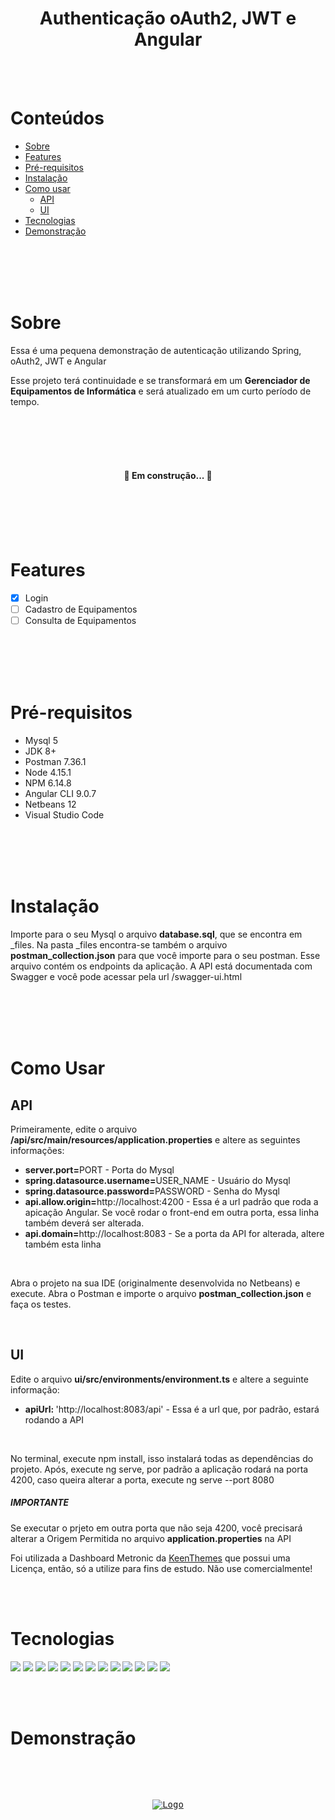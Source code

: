 <h1 align="center">Authenticação oAuth2, JWT e Angular</h1>

</br></br>

Conteúdos
=================
<!--ts-->
   * [Sobre](#sobre)
   * [Features](#features)
   * [Pré-requisitos](#pre-requisitos)
   * [Instalação](#instalacao)     
   * [Como usar](#como-usar)  
       * [API](#api)
       * [UI](#ui)   
   * [Tecnologias](#tecnologias)
   * [Demonstração](#demonstracao)
<!--te-->

</br></br></br></br>

<div id="sobre"></div>

# Sobre
<div>
<p align="left">Essa é uma pequena demonstração de autenticação utilizando Spring, oAuth2, JWT e Angular</p>
<p align="left">Esse projeto terá continuidade e se transformará em um <b>Gerenciador de Equipamentos de Informática</b> e será atualizado em um curto período de tempo.</p>
</div>

</br></br></br></br>

<h4 align="center"> 
🚧  Em construção...  🚧
</h4>

</br></br></br></br>


<div id="features"></div>

# Features
- [x] Login
- [ ] Cadastro de Equipamentos
- [ ] Consulta de Equipamentos

</br></br></br></br>


<div id="pre-requisitos"></div>

# Pré-requisitos
<p align="left">
  <ul>
    <li>Mysql 5</li>
    <li>JDK 8+</li>
    <li>Postman 7.36.1</li>
    <li>Node 4.15.1</li>
    <li>NPM 6.14.8</li>
    <li>Angular CLI 9.0.7</li>
    <li>Netbeans 12</li>
    <li>Visual Studio Code</li>
    </ul>
  </p>


</br></br></br></br>

<div id="instalacao"></div>

# Instalação
<div>
<p align="left">Importe para o seu Mysql o arquivo <b>database.sql</b>, que se encontra em _files. Na pasta _files encontra-se também o arquivo <b>postman_collection.json</b> para que você importe para o seu postman. Esse arquivo contém os endpoints da aplicação. A API está documentada com Swagger e você pode acessar pela url /swagger-ui.html</p>
</div>

</br></br></br></br>

<div id="como-usar"></div>

# Como Usar

<div id="api"></div>

## API
<div>
<p align="left">Primeiramente, edite o arquivo <b>/api/src/main/resources/application.properties</b> e altere as seguintes informações:</p>  
  <ul>
  <li><b>server.port=</b>PORT - Porta do Mysql</li>
  <li><b>spring.datasource.username=</b>USER_NAME - Usuário do Mysql</li>
  <li><b>spring.datasource.password=</b>PASSWORD - Senha do Mysql</li>
  <li><b>api.allow.origin=</b>http://localhost:4200 - Essa é a url padrão que roda a apicação Angular. Se você rodar o front-end em outra porta, essa linha também deverá ser alterada.</li>
  <li><b>api.domain=</b>http://localhost:8083 - Se a porta da API for alterada, altere também esta linha</li>
  </ul>  
 </br>
 <p align="left">Abra o projeto na sua IDE (originalmente desenvolvida no Netbeans) e execute. Abra o Postman e importe o arquivo <b>postman_collection.json</b> e faça os testes.</p>  
</div>

</br>

<div id="ui"></div>
  
## UI
<div>
<p align="left">Edite o arquivo <b>ui/src/environments/environment.ts</b> e altere a seguinte informação:</p>  
<ul>
<li><b>apiUrl: </b>'http://localhost:8083/api' - Essa é a url que, por padrão, estará rodando a API</li>  
</ul>  
</br>
<p align="left">No terminal, execute npm install, isso instalará todas as dependências do projeto. Após, execute ng serve, por padrão a aplicação rodará na porta 4200, caso queira alterar a porta, execute ng serve --port 8080</p>  
<h5><b>IMPORTANTE</b></h5>
<p align="left">Se executar o prjeto em outra porta que não seja 4200, você precisará alterar a Origem Permitida no arquivo <b>application.properties</b> na API</p>
<p>Foi utilizada a Dashboard Metronic da <a href="https://keenthemes.com/metronic/" target="_blank">KeenThemes</a> que possui uma Licença, então, só a utilize para fins de estudo. Não use comercialmente!</p>
</div>

</br></br>

<div id="tecnologias"><div>

# Tecnologias 
<div>
<img src="https://img.shields.io/static/v1?label=Java&message=11&color=green"/>
<img src="https://img.shields.io/static/v1?label=spring-boot&message=2.4.1&color=green"/>
<img src="https://img.shields.io/static/v1?label=oauth&message=2.2.6&color=green"/>
<img src="https://img.shields.io/static/v1?label=jwt&message=1.1.0&color=green"/>
<img src="https://img.shields.io/static/v1?label=mysql&message=5&color=green"/>
<img src="https://img.shields.io/static/v1?label=swagger&message=2.6.0&color=green"/>
<img src="https://img.shields.io/static/v1?label=angular&message=9&color=green"/>
  
<img src="https://img.shields.io/static/v1?label=angular-jwt&message=4.0.3&color=green"/>
<img src="https://img.shields.io/static/v1?label=ng2-toasty&message=4.0.3&color=green"/>
<img src="https://img.shields.io/static/v1?label=rxjs&message=6.5.4&color=green"/>
<img src="https://img.shields.io/static/v1?label=rxjs-compat&message=6.6.3&color=green"/>
<img src="https://img.shields.io/static/v1?label=bootstrap&message=4.5.3&color=green"/>

<img src="https://img.shields.io/static/v1?label=metronic&message=7.0.8&color=green"/>
</div>



</br></br>

<div id="demonstracao"></div>
  
# Demonstração
<pre>
<div>
<p align="center">
<a target="_blank" rel="noopener noreferrer" href="https://github.com/fmatheus21/authentication_oauth2_jwt/blob/master/_files/demonstracao.gif">
<img src="https://github.com/fmatheus21/authentication_oauth2_jwt/blob/master/_files/demonstracao.gif" alt="Logo" style="max-width:100%;" ></a>
</p>
</div>
</pre>
